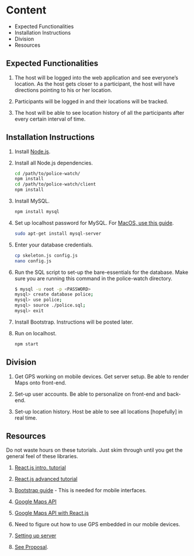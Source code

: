 # Content
* Expected Functionalities
* Installation Instructions
* Division
* Resources

## Expected Functionalities

1. The host will be logged into the web application and see everyone’s
   location. As the host gets closer to a participant, the host will have
   directions pointing to his or her location.

2. Participants will be logged in and their locations will be tracked.

3. The host will be able to see location history of all
   the participants after every certain interval of time.

## Installation Instructions

1. Install [Node.js](https://nodejs.org/en/download/).
2. Install all Node.js dependencies.
   ```bash
   cd /path/to/police-watch/
   npm install
   cd /path/to/police-watch/client
   npm install
   ```
3. Install MySQL.
   ```bash
   npm install mysql
   ```
4. Set up localhost password for MySQL. For [MacOS, use this guide](https://dev.mysql.com/doc/refman/5.6/en/osx-installation-pkg.html).
   ```bash
   sudo apt-get install mysql-server
   ```

5. Enter your database credentials.
   ```bash
   cp skeleton.js config.js
   nano config.js
   ```

6. Run the SQL script to set-up the bare-essentials for the database. Make sure
   you are running this command in the police-watch directory.
   ```bash
   $ mysql -u root -p <PASSWORD>
   mysql> create database police;
   mysql> use police;
   mysql> source ./police.sql;
   mysql> exit
   ```

7. Install Bootstrap.
   Instructions will be posted later.

8. Run on localhost.
   ```bash
   npm start
   ```

## Division

1. Get GPS working on mobile devices. Get server setup. Be able to render Maps
   onto front-end.

2. Set-up user accounts. Be able to personalize on front-end and back-end.

3. Set-up location history. Host be able to see all locations [hopefully] in
   real time.

## Resources

Do not waste hours on these tutorials. Just skim through until you get the
general feel of these libraries.

1. [React.js intro. tutorial](https://reactjs.org/tutorial/tutorial.html)

2. [React.js advanced tutorial](https://reactjs.org/docs/installation.html)

3. [Bootstrap
   guide](https://www.w3schools.com/bootstrap/bootstrap_grid_basic.asp) - This
   is needed for mobile interfaces.

4. [Google Maps
   API](https://developers.google.com/maps/documentation/javascript/adding-a-google-map)

5. [Google Maps API with
   React.js](https://www.fullstackreact.com/articles/how-to-write-a-google-maps-react-component/)

6. Need to figure out how to use GPS embedded in our mobile devices.

7. [Setting up
   server](https://www.fullstackreact.com/articles/using-create-react-app-with-a-server/)

8. [See Proposal](https://github.com/ivanmanan/police-watch/blob/master/reads/TeamNeighborhood.pdf).
